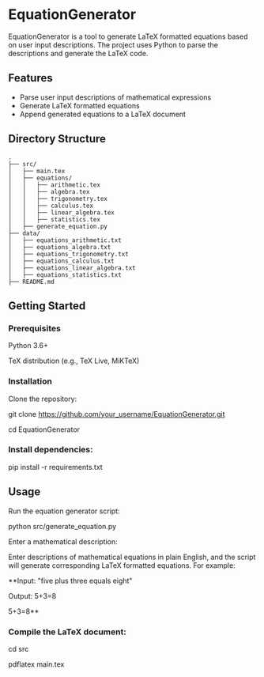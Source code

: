 # EquationGenerator

EquationGenerator is a tool to generate LaTeX formatted equations based on user input descriptions. The project uses Python to parse the descriptions and generate the LaTeX code.

## Features

- Parse user input descriptions of mathematical expressions
- Generate LaTeX formatted equations
- Append generated equations to a LaTeX document

## Directory Structure

```plaintext
.
├── src/
│   ├── main.tex
│   ├── equations/
│   │   ├── arithmetic.tex
│   │   ├── algebra.tex
│   │   ├── trigonometry.tex
│   │   ├── calculus.tex
│   │   ├── linear_algebra.tex
│   │   ├── statistics.tex
│   ├── generate_equation.py
├── data/
│   ├── equations_arithmetic.txt
│   ├── equations_algebra.txt
│   ├── equations_trigonometry.txt
│   ├── equations_calculus.txt
│   ├── equations_linear_algebra.txt
│   ├── equations_statistics.txt
├── README.md
```
## Getting Started
### Prerequisites
Python 3.6+

TeX distribution (e.g., TeX Live, MiKTeX)

### Installation
Clone the repository:


git clone https://github.com/your_username/EquationGenerator.git

cd EquationGenerator

### Install dependencies:


pip install -r requirements.txt

## Usage
Run the equation generator script:


python src/generate_equation.py

Enter a mathematical description:

Enter descriptions of mathematical equations in plain English, and the script will generate corresponding LaTeX formatted equations. For example:

**Input: "five plus three equals eight"

Output: 5+3=8

5+3=8**
### Compile the LaTeX document:

cd src

pdflatex main.tex
